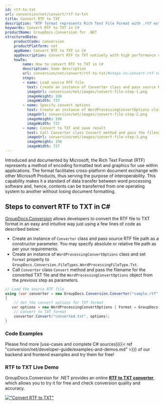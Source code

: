 ```yaml
---
id: rtf-to-txt
url: conversion/net/convert/rtf-to-txt
title: Convert RTF to TXT
description: "RTF format represents Rich Text File Format with .rtf extension. Learn how to convert RTF to TXT file programmatically in C# language using GroupDocs.Conversion for .NET library."
keywords: Convert RTF to TXT in C#
productName: GroupDocs.Conversion for .NET
structuredData:
    productCode: conversion
    productPlatform: net
    appName: Convert RTF to TXT in C#
    appDescription: Convert RTF to TXT natively with high performance using C# language and server side GroupDocs.Conversion for .NET APIs, without the use of any software like Microsoft or Open Office.
    howTo:
        name: How to convert RTF to TXT in C# 
        description: Some description
        url: conversion/net/convert/rtf-to-txt/#steps-to-convert-rtf-to-txt-in-c
        steps:
        - name: Load source RTF file 
          text: Create an instance of Converter class and pass source RTF file path as a constructor parameter. You may specify absolute or relative file path as per your requirements. 
          imageUrl: conversion/net/images/convert-file-step-1.png
          imageHeight: 196
          imageWidth: 737
        - name: Specify convert options 
          text: Create an instance of WordProcessingConvertOptions class.
          imageUrl: conversion/net/images/convert-file-step-2.png
          imageHeight: 196
          imageWidth: 737
        - name: Convert to TXT and save result 
          text: Call Converter class Convert method and pass the filename for the converted HTML file and the WordProcessingConvertOptions object from the previous step as parameters.
          imageUrl: conversion/net/images/convert-file-step-3.png
          imageHeight: 196
          imageWidth: 737
---
```


Introduced and documented by Microsoft, the Rich Text Format (RTF) represents a method of encoding formatted text and graphics for use within applications. The format facilitates cross-platform document exchange with other Microsoft Products, thus serving the purpose of interoperability. This capability makes it a standard of data transfer between word processing software and, hence, contents can be transferred from one operating system to another without losing document formatting.

## Steps to convert RTF to TXT in C#

[GroupDocs.Conversion](https://products.groupdocs.com/conversion/net) allows developers to convert the RTF file to TXT format in an easy and intuitive way just using a few lines of code as described below:

* Create an instance of `Converter` class and pass source RTF file path as a constructor parameter. You may specify absolute or relative file path as per your requirements. 
* Create an instance of `WordProcessingConvertOptions` class and set `Format` property to `GroupDocs.Conversion.FileTypes.WordProcessingFileType.Txt`.
* Call `Converter` class `Convert` method and pass the filename for the converted TXT file and the `WordProcessingConvertOptions` object from the previous step as parameters.

```csharp
// Load the source RTF file
using (var converter = new GroupDocs.Conversion.Converter("sample.rtf"))
{
    // Set the convert options for TXT format
   var options = new WordProcessingConvertOptions { Format = GroupDocs.Conversion.FileTypes.WordProcessingFileType.Txt };
    // Convert to TXT format
    converter.Convert("converted.txt", options);
}
```

### Code Examples

Please find more [use-cases and complete C# sources]({{< ref "conversion/net/developer-guide/examples-and-demos.md" >}}) of our backend and frontend examples and try them for free!

### RTF to TXT Live Demo

GroupDocs.Conversion for .NET provides an online [**RTF to TXT converter**](https://products.groupdocs.app/conversion/rtf-to-txt), which allows you to try it for free and check conversion quality and accuracy.

[!["Convert RTF to TXT"](conversion/net/images/convert-to-txt/convert-rtf-to-txt.png)](https://products.groupdocs.app/conversion/rtf-to-txt)